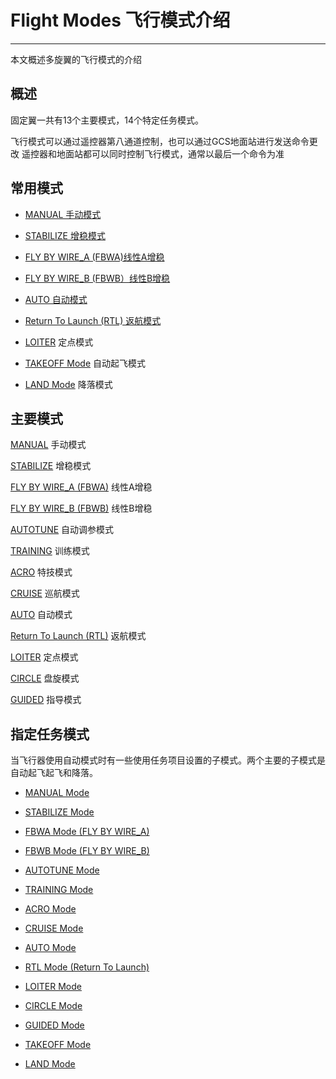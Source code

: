 # Flight Modes 飞行模式介绍

---

本文概述多旋翼的飞行模式的介绍

## 概述

固定翼一共有13个主要模式，14个特定任务模式。

飞行模式可以通过遥控器第八通道控制，也可以通过GCS地面站进行发送命令更改
遥控器和地面站都可以同时控制飞行模式，通常以最后一个命令为准
## 常用模式

* [MANUAL 手动模式](/flight-modes/manual-mode.md)                                                       

* [STABILIZE 增稳模式](/flight-modes/stabilize.md)

* [FLY BY WIRE\_A \(FBWA\)线性A增稳](/flight-modes/fbwa.md)                                 

* [FLY BY WIRE\_B \(FBWB）线性B增稳](/flight-modes/auto.md)                                   

* [AUTO 自动模式](/flight-modes/auto.md)                                                                

* [Return To Launch \(RTL\) 返航模式](/flight-modes/rtl.md)                                

* [LOITER](http://ardupilot.org/plane/docs/loiter-mode.html#loiter-mode)                                                              定点模式

* [TAKEOFF Mode](http://ardupilot.org/plane/docs/takeoff-mode.html)                                                自动起飞模式

* [LAND Mode](http://ardupilot.org/plane/docs/land-mode.html)                                                      降落模式

## 主要模式

[MANUAL](http://ardupilot.org/plane/docs/manual-mode.html#manual-mode)                                                                 手动模式

[STABILIZE](http://ardupilot.org/plane/docs/stabilize-mode.html#stabilize-mode)                                                               增稳模式

[FLY BY WIRE\_A \(FBWA\)](http://ardupilot.org/plane/docs/fbwa-mode.html#fbwa-mode)                                         线性A增稳

[FLY BY WIRE\_B \(FBWB\)](http://ardupilot.org/plane/docs/fbwb-mode.html#fbwb-mode)                                         线性B增稳

[AUTOTUNE](http://ardupilot.org/plane/docs/autotune-mode.html#autotune-mode)                                                              自动调参模式

[TRAINING](http://ardupilot.org/plane/docs/training-mode.html#training-mode)                                                                训练模式

[ACRO](http://ardupilot.org/plane/docs/acro-mode.html#acro-mode)                                                                       特技模式

[CRUISE](http://ardupilot.org/plane/docs/cruise-mode.html#cruise-mode)                                                                    巡航模式

[AUTO](http://ardupilot.org/plane/docs/auto-mode.html#auto-mode)                                                                       自动模式

[Return To Launch \(RTL\)](http://ardupilot.org/plane/docs/rtl-mode.html#rtl-mode)                                        返航模式

[LOITER](http://ardupilot.org/plane/docs/loiter-mode.html#loiter-mode)                                                                    定点模式

[CIRCLE](http://ardupilot.org/plane/docs/circle-mode.html#circle-mode)                                                                    盘旋模式

[GUIDED](http://ardupilot.org/plane/docs/guided-mode.html#guided-mode)                                                                   指导模式

## 指定任务模式

当飞行器使用自动模式时有一些使用任务项目设置的子模式。两个主要的子模式是自动起飞起飞和降落。

* [MANUAL Mode](http://ardupilot.org/plane/docs/manual-mode.html)

* [STABILIZE Mode](http://ardupilot.org/plane/docs/stabilize-mode.html)

* [FBWA Mode \(FLY BY WIRE\_A\)](http://ardupilot.org/plane/docs/fbwa-mode.html)

* [FBWB Mode \(FLY BY WIRE\_B\)](http://ardupilot.org/plane/docs/fbwb-mode.html)
* [AUTOTUNE Mode](http://ardupilot.org/plane/docs/autotune-mode.html)
* [TRAINING Mode](http://ardupilot.org/plane/docs/training-mode.html)
* [ACRO Mode](http://ardupilot.org/plane/docs/acro-mode.html)
* [CRUISE Mode](http://ardupilot.org/plane/docs/cruise-mode.html)
* [AUTO Mode](http://ardupilot.org/plane/docs/auto-mode.html)
* [RTL Mode \(Return To Launch\)](http://ardupilot.org/plane/docs/rtl-mode.html)
* [LOITER Mode](http://ardupilot.org/plane/docs/loiter-mode.html)
* [CIRCLE Mode](http://ardupilot.org/plane/docs/circle-mode.html)
* [GUIDED Mode](http://ardupilot.org/plane/docs/guided-mode.html)
* [TAKEOFF Mode](http://ardupilot.org/plane/docs/takeoff-mode.html)
* [LAND Mode](http://ardupilot.org/plane/docs/land-mode.html)



